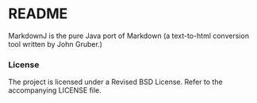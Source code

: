 README
======

MarkdownJ is the pure Java port of Markdown (a text-to-html conversion tool written by John Gruber.)

### License

The project is licensed under a Revised BSD License. Refer to the accompanying
LICENSE file.
